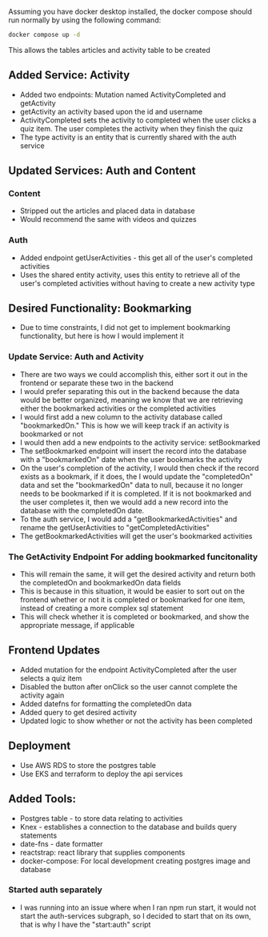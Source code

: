 Assuming you have docker desktop installed, the docker compose should run
normally by using the following command:

```bash
docker compose up -d
```

This allows the tables articles and activity table to be created

## Added Service: Activity

-   Added two endpoints: Mutation named ActivityCompleted and getActivity
-   getActivity an activity based upon the id and username
-   ActivityCompleted sets the activity to completed when the user clicks a quiz
    item. The user completes the activity when they finish the quiz
-   The type activity is an entity that is currently shared with the auth
    service

## Updated Services: Auth and Content

### Content

-   Stripped out the articles and placed data in database
-   Would recommend the same with videos and quizzes

### Auth

-   Added endpoint getUserActivities - this get all of the user's completed
    activities
-   Uses the shared entity activity, uses this entity to retrieve all of the
    user's completed activities without having to create a new activity type

## Desired Functionality: Bookmarking

-   Due to time constraints, I did not get to implement bookmarking
    functionality, but here is how I would implement it

### Update Service: Auth and Activity

-   There are two ways we could accomplish this, either sort it out in the
    frontend or separate these two in the backend
-   I would prefer separating this out in the backend because the data would be
    better organized, meaning we know that we are retrieving either the
    bookmarked activities or the completed activities
-   I would first add a new column to the activity database called
    "bookmarkedOn." This is how we will keep track if an activity is bookmarked
    or not
-   I would then add a new endpoints to the activity service: setBookmarked
-   The setBookmarked endpoint will insert the record into the database with a
    "bookmarkedOn" date when the user bookmarks the activity
-   On the user's completion of the activity, I would then check if the record
    exists as a bookmark, if it does, the I would update the "completedOn" data
    and set the "bookmarkedOn" data to null, because it no longer needs to be
    bookmarked if it is completed. If it is not bookmarked and the user
    completes it, then we would add a new record into the database with the
    completedOn date.
-   To the auth service, I would add a "getBookmarkedActivities" and rename the
    getUserActivities to "getCompletedActivities"
-   The getBookmarkedActivities will get the user's bookmarked activities

### The GetActivity Endpoint For adding bookmarked funcitonality

-   This will remain the same, it will get the desired activity and return both
    the completedOn and bookmarkedOn data fields
-   This is because in this situation, it would be easier to sort out on the
    frontend whether or not it is completed or bookmarked for one item, instead
    of creating a more complex sql statement
-   This will check whether it is completed or bookmarked, and show the
    appropriate message, if applicable

## Frontend Updates

-   Added mutation for the endpoint ActivityCompleted after the user selects a
    quiz item
-   Disabled the button after onClick so the user cannot complete the activity
    again
-   Added datefns for formatting the completedOn data
-   Added query to get desired activity
-   Updated logic to show whether or not the activity has been completed

## Deployment

-   Use AWS RDS to store the postgres table
-   Use EKS and terraform to deploy the api services

## Added Tools:

-   Postgres table - to store data relating to activities
-   Knex - establishes a connection to the database and builds query statements
-   date-fns - date formatter
-   reactstrap: react library that supplies components
-   docker-compose: For local development creating postgres image and database

### Started auth separately

-   I was running into an issue where when I ran npm run start, it would not
    start the auth-services subgraph, so I decided to start that on its own,
    that is why I have the "start:auth" script
